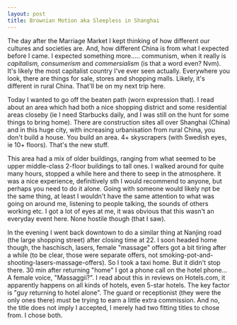 ```yaml
---
layout: post
title: Brownian Motion aka Sleepless in Shanghai
---
```


The day after the Marriage Market I kept thinking of how different our cultures and societies are. And, how different China is from what I expected before I came. I expected something more..... communism, when it really is *capitalism, consumerism* and *commersialism* (is that a word even? Nvm). It\'s likely the most capitalist country I\'ve ever seen actually. Everywhere you look, there are things for sale, stores and shopping malls. Likely, it\'s different in rural China. That\'ll be on my next trip here.

Today I wanted to go off the beaten path (worn expression that). I read about an area which had both a nice shopping district and some residential areas closeby (ie I need Starbucks daily, and I was still on the hunt for some things to bring home). There are construction sites all over Shanghai (China) and in this huge city, with increasing urbanisation from rural China, you don\'t build a house. You build an area. 4+ skyscrapers (with Swedish eyes, ie 10+ floors). That\'s the new stuff.

This area had a mix of older buildings, ranging from what seemed to be upper middle-class 2-floor buildings to tall ones. I walked around for quite many hours, stopped a while here and there to seep in the atmosphere. It was a nice experience, definitively sth I would recommend to anyone, but perhaps you need to do it alone. Going with someone would likely npt be the same thing, at least I wouldn\'t have the same attention to what was going on around me, listening to people talking, the sounds of others working etc. I got a lot of eyes at me, it was obvious that this wasn\'t an everyday event here. None hostile though (that I saw).

In the evening I went back downtown to do a similar thing at Nanjing road (the large shopping street) after closing time at 22. I soon headed home though, the haschisch, lasers, female \"massage\" offers got a bit tiring after a while (to be clear, those were separate offers, not smoking-pot-and-shooting-lasers-massage-offers). So I took a taxi home. But it didn\'t stop there. 30 min after returning \"home\" I got a phone call on the hotel phone... A female voice, \"Massaggii?\". I read about this in reviews on Hotels.com, it apparently happens on all kinds of hotels, even 5-star hotels. The key factor is \"guy returning to hotel alone\". The guard or receptionist (they were the only ones there) must be trying to earn a little extra commission. And no, the title does not imply I accepted, I merely had two fitting titles to chose from. I chose both.
